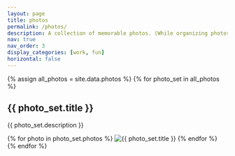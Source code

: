 ```yaml
---
layout: page
title: photos
permalink: /photos/
description: A collection of memorable photos. (While organizing photos, I realized just how much I love beige pants 😅)
nav: true
nav_order: 3
display_categories: [work, fun]
horizontal: false
---
```


<div class="photos">
  {% assign all_photos = site.data.photos %}
  {% for photo_set in all_photos %}
    <div class="photo-set">
      <h2 class="photo-title">{{ photo_set.title }}</h2>
      <p class="photo-description">{{ photo_set.description }}</p>
      <div class="photo-images">
        {% for photo in photo_set.photos %}
          <img src="{{ photo }}" alt="{{ photo_set.title }}" class="photo-img" onclick="toggleZoom(this, event)">
        {% endfor %}
      </div>
    </div>
  {% endfor %}
</div>

<!-- JavaScript 수정 -->
<script>
let zoomedImg = null;

function toggleZoom(img, event) {
  event.stopPropagation(); // 이벤트 버블링 방지
  
  if (zoomedImg === img) {
    // 현재 확대된 이미지를 다시 클릭한 경우
    img.classList.remove('zoomed');
    zoomedImg = null;
  } else {
    // 다른 이미지가 확대되어 있었다면 원래 크기로
    if (zoomedImg) {
      zoomedImg.classList.remove('zoomed');
    }
    // 새로운 이미지 확대
    img.classList.add('zoomed');
    zoomedImg = img;
  }
}

// 페이지 어디든 클릭하면 확대 해제
document.addEventListener('click', function() {
  if (zoomedImg) {
    zoomedImg.classList.remove('zoomed');
    zoomedImg = null;
  }
});
</script>

<!-- CSS 스타일 수정 -->
<style>
.photo-img {
  cursor: pointer;
  transition: all 0.3s ease;
}

.photo-img:hover {
  opacity: 0.7;
}

.photo-img.zoomed {
  transform: scale(2.0);
  z-index: 1000;
  position: relative;
}
</style>